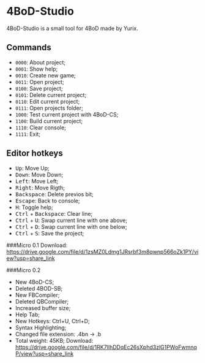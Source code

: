 # 4BoD-Studio
4BoD-Studio is a small tool for 4BoD made by Yurix.

## Commands
 - `0000`: About project;
 - `0001`: Show help;
 - `0010`: Create new game;
 - `0011`: Open project;
 - `0100`: Save project;
 - `0101`: Delete current project;
 - `0110`: Edit current project;
 - `0111`: Open projects folder;
 - `1000`: Test current project with 4BoD-CS;
 - `1100`: Build current project;
 - `1110`: Clear console;
 - `1111`: Exit;
 
## Editor hotkeys
 - <kbd>Up</kbd>: Move Up;
 - <kbd>Down</kbd>: Move Down;
 - <kbd>Left</kbd>: Move Left;
 - <kbd>Right</kbd>: Move Rigth;
 - <kbd>Backspace</kbd>: Delete previos bit;
 - <kbd>Escape</kbd>: Back to console;
 - <kbd>H</kbd>: Toggle help;
 - <kbd>Ctrl</kbd> + <kbd>Backspace</kbd>: Clear line;
 - <kbd>Ctrl</kbd> + <kbd>U</kbd>: Swap current line with one above;
 - <kbd>Ctrl</kbd> + <kbd>D</kbd>: Swap current line with one below;
 - <kbd>Ctrl</kbd> + <kbd>S</kbd>: Save the project;
 

###Micro 0.1
Download: https://drive.google.com/file/d/1zsMZ0Ldmg1JRsrbf3m8qwnp566oZk1PY/view?usp=share_link

###Micro 0.2
 - New 4BoD-CS;
 - Deleted 4BOD-SB;
 - New FBCompiler;
 - Deleted QBCompiler;
 - Increased buffer size;
 - Help Tab;
 - New Hotkeys: Ctrl+U, Ctrl+D;
 - Syntax Highlighting;
 - Changed file extension: .4bn -> .b
 - Total weight: 45KB;
Download: https://drive.google.com/file/d/1RK7IlhDDqEc26sXphd3zlG1PWoFwmnqP/view?usp=share_link
